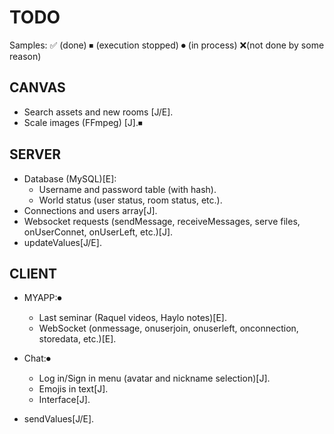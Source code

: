 # TODO

Samples: ✅ (done)   ⏹ (execution stopped)    ⏺ (in process)   ❌(not done by some reason)

## CANVAS

- Search assets and new rooms [J/E].
- Scale images (FFmpeg) [J].⏹

## SERVER

- Database (MySQL)[E]:
	- Username and password table (with hash).
	- World status (user status, room status, etc.).
- Connections and users array[J].
- Websocket requests (sendMessage, receiveMessages, serve files, onUserConnet, onUserLeft, etc.)[J].
- updateValues[J/E].


## CLIENT

- MYAPP:⏺
	- Last seminar (Raquel videos, Haylo notes)[E].
	- WebSocket (onmessage, onuserjoin, onuserleft, onconnection, storedata, etc.)[E].

- Chat:⏺
	- Log in/Sign in menu (avatar and nickname selection)[J].
	- Emojis in text[J].
	- Interface[J].	

- sendValues[J/E].


